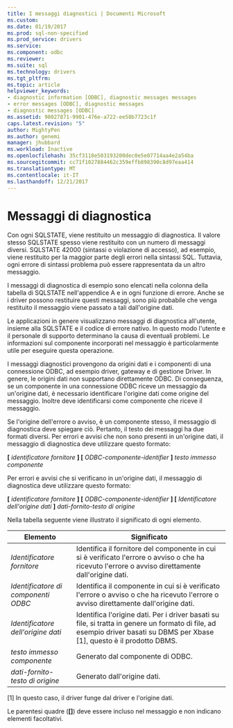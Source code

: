 ```yaml
---
title: I messaggi diagnostici | Documenti Microsoft
ms.custom: 
ms.date: 01/19/2017
ms.prod: sql-non-specified
ms.prod_service: drivers
ms.service: 
ms.component: odbc
ms.reviewer: 
ms.suite: sql
ms.technology: drivers
ms.tgt_pltfrm: 
ms.topic: article
helpviewer_keywords:
- diagnostic information [ODBC], diagnostic messages messages
- error messages [ODBC], diagnostic messages
- diagnostic messages [ODBC]
ms.assetid: 98027871-9901-476e-a722-ee58b7723c1f
caps.latest.revision: "5"
author: MightyPen
ms.author: genemi
manager: jhubbard
ms.workload: Inactive
ms.openlocfilehash: 35cf3118e503193200dec0e5e07714aa4e2a54ba
ms.sourcegitcommit: cc71f1027884462c359effb898390c8d97eaa414
ms.translationtype: MT
ms.contentlocale: it-IT
ms.lasthandoff: 12/21/2017
---
```

# <a name="diagnostic-messages"></a>Messaggi di diagnostica
Con ogni SQLSTATE, viene restituito un messaggio di diagnostica. Il valore stesso SQLSTATE spesso viene restituito con un numero di messaggi diversi. SQLSTATE 42000 (sintassi o violazione di accesso), ad esempio, viene restituito per la maggior parte degli errori nella sintassi SQL. Tuttavia, ogni errore di sintassi problema può essere rappresentata da un altro messaggio.  
  
 I messaggi di diagnostica di esempio sono elencati nella colonna della tabella di SQLSTATE nell'appendice A e in ogni funzione di errore. Anche se i driver possono restituire questi messaggi, sono più probabile che venga restituito il messaggio viene passato a tali dall'origine dati.  
  
 Le applicazioni in genere visualizzano messaggi di diagnostica all'utente, insieme alla SQLSTATE e il codice di errore nativo. In questo modo l'utente e il personale di supporto determinano la causa di eventuali problemi. Le informazioni sul componente incorporati nel messaggio è particolarmente utile per eseguire questa operazione.  
  
 I messaggi diagnostici provengono da origini dati e i componenti di una connessione ODBC, ad esempio driver, gateway e di gestione Driver. In genere, le origini dati non supportano direttamente ODBC. Di conseguenza, se un componente in una connessione ODBC riceve un messaggio da un'origine dati, è necessario identificare l'origine dati come origine del messaggio. Inoltre deve identificarsi come componente che riceve il messaggio.  
  
 Se l'origine dell'errore o avviso, è un componente stesso, il messaggio di diagnostica deve spiegare ciò. Pertanto, il testo dei messaggi ha due formati diversi. Per errori e avvisi che non sono presenti in un'origine dati, il messaggio di diagnostica deve utilizzare questo formato:  
  
 **[** *identificatore fornitore* **] [** *ODBC-componente-identifier* **]**  *testo immesso componente*  
  
 Per errori e avvisi che si verificano in un'origine dati, il messaggio di diagnostica deve utilizzare questo formato:  
  
 **[** *identificatore fornitore* **] [** *ODBC-componente-identifier* **] [**  *Identificatore dell'origine dati* **]** *dati-fornito-testo di origine*  
  
 Nella tabella seguente viene illustrato il significato di ogni elemento.  
  
|Elemento|Significato|  
|-------------|-------------|  
|*Identificatore fornitore*|Identifica il fornitore del componente in cui si è verificato l'errore o avviso o che ha ricevuto l'errore o avviso direttamente dall'origine dati.|  
|*Identificatore di componenti ODBC*|Identifica il componente in cui si è verificato l'errore o avviso o che ha ricevuto l'errore o avviso direttamente dall'origine dati.|  
|*Identificatore dell'origine dati*|Identifica l'origine dati. Per i driver basati su file, si tratta in genere un formato di file, ad esempio driver basati su DBMS per Xbase [1], questo è il prodotto DBMS.|  
|*testo immesso componente*|Generato dal componente di ODBC.|  
|*dati-fornito-testo di origine*|Generato dall'origine dati.|  
  
 [1] In questo caso, il driver funge dal driver e l'origine dati.  
  
 Le parentesi quadre (**[]**) deve essere incluso nel messaggio e non indicano elementi facoltativi.
